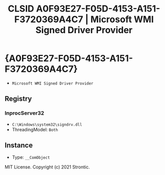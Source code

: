 ﻿---
title: "CLSID A0F93E27-F05D-4153-A151-F3720369A4C7 | Microsoft WMI Signed Driver Provider"
excerpt: What is COM-Object CLSID A0F93E27-F05D-4153-A151-F3720369A4C7?
---

# {A0F93E27-F05D-4153-A151-F3720369A4C7}

* `Microsoft WMI Signed Driver Provider`

## Registry


### InprocServer32

* `C:\Windows\system32\signdrv.dll`
* ThreadingModel: `Both`

## Instance

* Type: `__ComObject`

MIT License. Copyright (c) 2021 Strontic.


